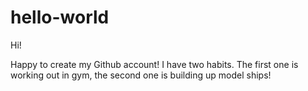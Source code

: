 # hello-world

Hi!

Happy to create my Github account! I have two habits. The first one is working out in gym, the second one is building up model ships!
